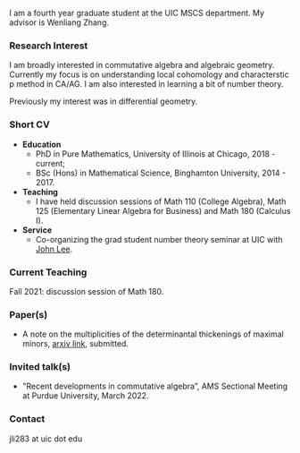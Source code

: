 I am a fourth year graduate student at the UIC MSCS department. My advisor is Wenliang Zhang.

### Research Interest
I am broadly interested in commutative algebra and algebraic geometry. Currently my focus is on understanding local cohomology and characterstic p method in CA/AG. I am also interested in learning a bit of number theory.

Previously my interest was in differential geometry.

### Short CV

- **Education** 
  - PhD in Pure Mathematics, University of Illinois at Chicago, 2018 - current;
  - BSc (Hons) in Mathematical Science, Binghamton University, 2014 - 2017.
- **Teaching**
  - I have held discussion sessions of Math 110 (College Algebra), Math 125 (Elementary Linear Algebra for Business) and Math 180 (Calculus I).
- **Service**
  - Co-organizing the grad student number theory seminar at UIC with [John Lee](https://mscs.uic.edu/profiles/slee649/).

### Current Teaching
Fall 2021: discussion session of Math 180.

### Paper(s)
  - A note on the multiplicities of the determinantal thickenings of maximal minors, [arxiv link](https://arxiv.org/abs/2111.06950), submitted.

### Invited talk(s)
  - "Recent developments in commutative algebra”, AMS Sectional Meeting at Purdue University, March 2022.
  
### Contact
jli283 at uic dot edu
